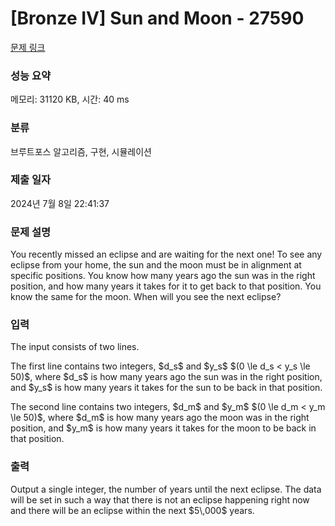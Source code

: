 # [Bronze IV] Sun and Moon - 27590 

[문제 링크](https://www.acmicpc.net/problem/27590) 

### 성능 요약

메모리: 31120 KB, 시간: 40 ms

### 분류

브루트포스 알고리즘, 구현, 시뮬레이션

### 제출 일자

2024년 7월 8일 22:41:37

### 문제 설명

<p>You recently missed an eclipse and are waiting for the next one!  To see any eclipse from your home, the sun and the moon must be in alignment at specific positions.  You know how many years ago the sun was in the right position, and how many years it takes for it to get back to that position. You know the same for the moon. When will you see the next eclipse?</p>

### 입력 

 <p>The input consists of two lines.</p>

<p>The first line contains two integers, $d_s$ and $y_s$ $(0 \le d_s < y_s \le 50)$, where $d_s$ is how many years ago the sun was in the right position, and $y_s$ is how many years it takes for the sun to be back in that position.</p>

<p>The second line contains two integers, $d_m$ and $y_m$ $(0 \le d_m < y_m \le 50)$, where $d_m$ is how many years ago the moon was in the right position, and $y_m$ is how many years it takes for the moon to be back in that position. </p>

### 출력 

 <p>Output a single integer, the number of years until the next eclipse. The data will be set in such a way that there is not an eclipse happening right now and there will be an eclipse within the next $5\,000$ years.</p>

